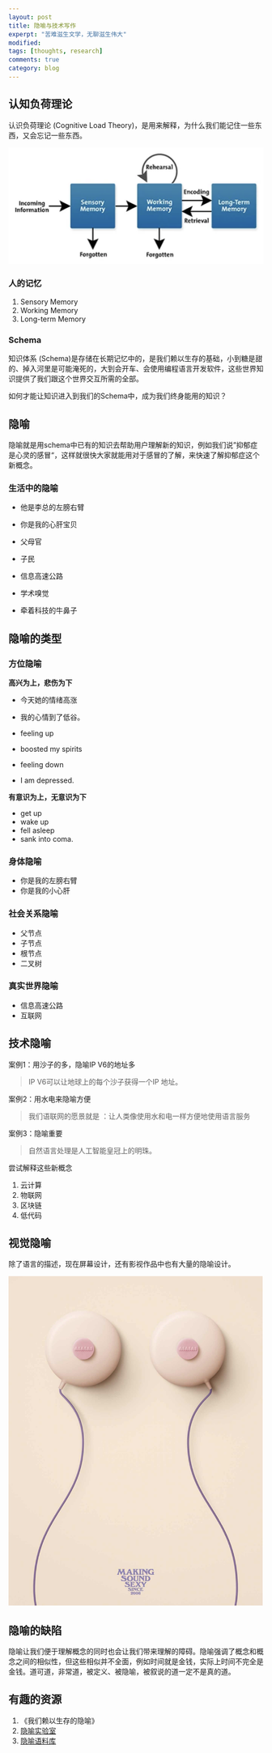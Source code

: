 ```yaml
---
layout: post
title: 隐喻与技术写作
experpt: "苦难滋生文学，无聊滋生伟大"
modified: 
tags: [thoughts, research]
comments: true
category: blog
---
```








## 认知负荷理论

认识负荷理论 (Cognitive Load Theory)，是用来解释，为什么我们能记住一些东西，又会忘记一些东西。



![人的认知架构](/assets/blog-images/202205/clt.png)



###  人的记忆

1. Sensory Memory
2. Working Memory
3. Long-term Memory



### Schema

知识体系 (Schema)是存储在长期记忆中的，是我们赖以生存的基础，小到糖是甜的、掉入河里是可能淹死的，大到会开车、会使用编程语言开发软件，这些世界知识提供了我们跟这个世界交互所需的全部。

如何才能让知识进入到我们的Schema中，成为我们终身能用的知识？



## 隐喻

隐喻就是用schema中已有的知识去帮助用户理解新的知识，例如我们说”抑郁症是心灵的感冒“，这样就很快大家就能用对于感冒的了解，来快速了解抑郁症这个新概念。



### 生活中的隐喻

- 他是李总的左膀右臂

- 你是我的心肝宝贝

- 父母官

- 子民

- 信息高速公路

- 学术嗅觉

- 牵着科技的牛鼻子


## 隐喻的类型



### 方位隐喻

**高兴为上，悲伤为下**

- 今天她的情绪高涨
- 我的心情到了低谷。

- feeling up
- boosted my spirits
- feeling down
- I am depressed.


**有意识为上，无意识为下**
- get up
- wake up
- fell asleep
- sank into coma.


### 身体隐喻
- 你是我的左膀右臂
- 你是我的小心肝

### 社会关系隐喻
- 父节点
- 子节点
- 根节点
- 二叉树

### 真实世界隐喻
- 信息高速公路
- 互联网



## 技术隐喻

案例1：用沙子的多，隐喻IP V6的地址多

> IP V6可以让地球上的每个沙子获得一个IP 地址。



案例2：用水电来隐喻方便

> 我们语联网的愿景就是 ：让人类像使用水和电一样方便地使用语言服务




案例3：隐喻重要



> 自然语言处理是人工智能皇冠上的明珠。



尝试解释这些新概念

1. 云计算
2. 物联网
3. 区块链
4. 低代码



## 视觉隐喻

除了语言的描述，现在屏幕设计，还有影视作品中也有大量的隐喻设计。

![耳机的隐喻](/assets/blog-images/202205/earpiece.png)





## 隐喻的缺陷

隐喻让我们便于理解概念的同时也会让我们带来理解的障碍。隐喻强调了概念和概念之间的相似性，但这些相似并不全面，例如时间就是金钱，实际上时间不完全是金钱。道可道，非常道，被定义、被隐喻，被叙说的道一定不是真的道。



## 有趣的资源

1. 《我们赖以生存的隐喻》
2. [隐喻实验室](http://metaphorlab.org/)
3. [隐喻语料库](http://www.vismet.org/metcor/documentation/home.html)

